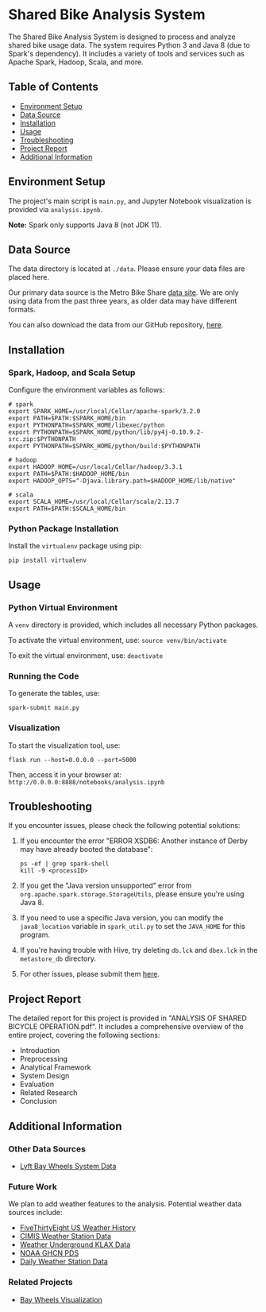 
# Shared Bike Analysis System

The Shared Bike Analysis System is designed to process and analyze shared bike usage data. The system requires Python 3 and Java 8 (due to Spark's dependency). It includes a variety of tools and services such as Apache Spark, Hadoop, Scala, and more.

## Table of Contents

- [Environment Setup](#environment-setup)
- [Data Source](#data-source)
- [Installation](#installation)
- [Usage](#usage)
- [Troubleshooting](#troubleshooting)
- [Project Report](#project-report)
- [Additional Information](#additional-information)

## Environment Setup

The project's main script is `main.py`, and Jupyter Notebook visualization is provided via `analysis.ipynb`. 

**Note:** Spark only supports Java 8 (not JDK 11).

## Data Source

The data directory is located at `./data`. Please ensure your data files are placed here. 

Our primary data source is the Metro Bike Share [data site](https://bikeshare.metro.net/about/data/). We are only using data from the past three years, as older data may have different formats. 

You can also download the data from our GitHub repository, [here](https://github.com/AstroMen/SharedBikeAnalysisSystem/tree/main/data).

## Installation 

### Spark, Hadoop, and Scala Setup

Configure the environment variables as follows:

```shell
# spark
export SPARK_HOME=/usr/local/Cellar/apache-spark/3.2.0
export PATH=$PATH:$SPARK_HOME/bin
export PYTHONPATH=$SPARK_HOME/libexec/python
export PYTHONPATH=$SPARK_HOME/python/lib/py4j-0.10.9.2-src.zip:$PYTHONPATH
export PYTHONPATH=$SPARK_HOME/python/build:$PYTHONPATH

# hadoop
export HADOOP_HOME=/usr/local/Cellar/hadoop/3.3.1
export PATH=$PATH:$HADOOP_HOME/bin
export HADOOP_OPTS="-Djava.library.path=$HADOOP_HOME/lib/native"

# scala
export SCALA_HOME=/usr/local/Cellar/scala/2.13.7
export PATH=$PATH:$SCALA_HOME/bin
```

### Python Package Installation

Install the `virtualenv` package using pip:

```shell
pip install virtualenv
```

## Usage

### Python Virtual Environment

A `venv` directory is provided, which includes all necessary Python packages. 

To activate the virtual environment, use: `source venv/bin/activate` 

To exit the virtual environment, use: `deactivate`

### Running the Code

To generate the tables, use: 

```shell
spark-submit main.py
```

### Visualization

To start the visualization tool, use: 

```shell
flask run --host=0.0.0.0 --port=5000
```

Then, access it in your browser at: `http://0.0.0.0:8888/notebooks/analysis.ipynb`

## Troubleshooting

If you encounter issues, please check the following potential solutions:

1. If you encounter the error "ERROR XSDB6: Another instance of Derby may have already booted the database":

    ```shell
    ps -ef | grep spark-shell
    kill -9 <processID>
    ```

2. If you get the "Java version unsupported" error from `org.apache.spark.storage.StorageUtils`, please ensure you're using Java 8.

3. If you need to use a specific Java version, you can modify the `java8_location` variable in `spark_util.py` to set the `JAVA_HOME` for this program.

4. If you're having trouble with Hive, try deleting `db.lck` and `dbex.lck` in the `metastore_db` directory.

5. For other issues, please submit them [here](https://github.com/AstroMen/SharedBikeAnalysisSystem/issues).

## Project Report

The detailed report for this project is provided in "ANALYSIS OF SHARED BICYCLE OPERATION.pdf". It includes a comprehensive overview of the entire project, covering the following sections:

- Introduction
- Preprocessing
- Analytical Framework
- System Design
- Evaluation
- Related Research
- Conclusion

## Additional Information

### Other Data Sources

- [Lyft Bay Wheels System Data](https://www.lyft.com/bikes/bay-wheels/system-data)

### Future Work

We plan to add weather features to the analysis. Potential weather data sources include:

- [FiveThirtyEight US Weather History](https://data.world/fivethirtyeight/us-weather-history)
- [CIMIS Weather Station Data](https://data.ca.gov/dataset/cimis-weather-station-data1)
- [Weather Underground KLAX Data](https://www.wunderground.com/weather/KLAX)
- [NOAA GHCN PDS](https://docs.opendata.aws/noaa-ghcn-pds/readme.html)
- [Daily Weather Station Data](ftp://ftp.ncdc.noaa.gov/pub/data/ghcn/daily/by_year/)

### Related Projects

- [Bay Wheels Visualization](https://www.visualization.bike/baywheels/overview/2020/)
